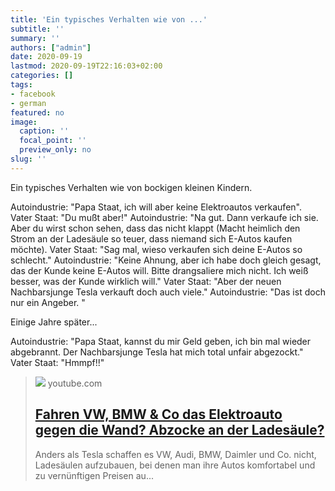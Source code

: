 ```yaml
---
title: 'Ein typisches Verhalten wie von ...'
subtitle: ''
summary: ''
authors: ["admin"]
date: 2020-09-19
lastmod: 2020-09-19T22:16:03+02:00
categories: []
tags:
- facebook
- german
featured: no
image:
  caption: ''
  focal_point: ''
  preview_only: no
slug: ''
---
```

Ein typisches Verhalten wie von bockigen kleinen Kindern. 

Autoindustrie: "Papa Staat, ich will aber keine Elektroautos verkaufen". 
Vater Staat: "Du mußt aber!" 
Autoindustrie: "Na gut. Dann verkaufe ich sie. Aber du wirst schon sehen, dass das nicht klappt (Macht heimlich den Strom an der Ladesäule so teuer, dass niemand sich E-Autos kaufen möchte).
Vater Staat: "Sag mal, wieso verkaufen sich deine E-Autos so schlecht."
Autoindustrie: "Keine Ahnung, aber ich habe doch gleich gesagt, das der Kunde keine E-Autos will. Bitte drangsaliere mich nicht. Ich weiß besser, was der Kunde wirklich will."
Vater Staat: "Aber der neuen Nachbarsjunge Tesla verkauft doch auch viele."
Autoindustrie: "Das ist doch nur ein Angeber. "

Einige Jahre später...

Autoindustrie: "Papa Staat, kannst du mir Geld geben, ich bin mal wieder abgebrannt. Der Nachbarsjunge Tesla hat mich total unfair abgezockt."
Vater Staat: "Hmmpf!!"
> [![](https://i.ytimg.com/vi/FnYgDzcAKJ0/maxresdefault.jpg)](https://www.youtube.com/watch?v=FnYgDzcAKJ0)
> youtube.com
> ## [Fahren VW, BMW & Co das Elektroauto gegen die Wand? Abzocke an der Ladesäule?](https://www.youtube.com/watch?v=FnYgDzcAKJ0)
>
>Anders als Tesla schaffen es VW, Audi, BMW, Daimler und Co. nicht, Ladesäulen aufzubauen, bei denen man ihre Autos komfortabel und zu vernünftigen Preisen au...


